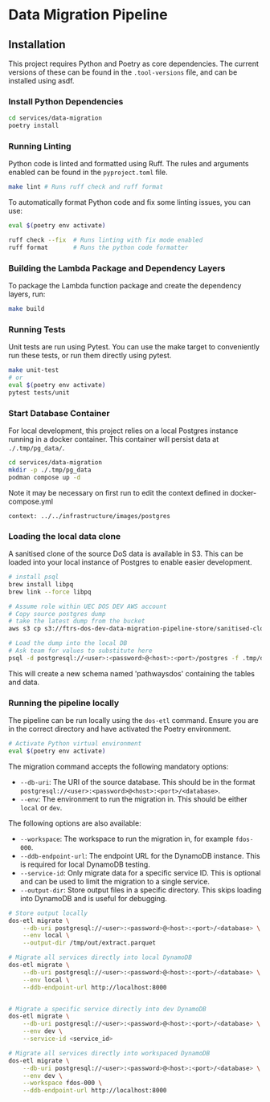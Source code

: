 # Data Migration Pipeline

## Installation

This project requires Python and Poetry as core dependencies.
The current versions of these can be found in the `.tool-versions` file, and can be installed using asdf.

### Install Python Dependencies

```bash
cd services/data-migration
poetry install
```

### Running Linting

Python code is linted and formatted using Ruff. The rules and arguments enabled can be found in the `pyproject.toml` file.

```bash
make lint # Runs ruff check and ruff format
```

To automatically format Python code and fix some linting issues, you can use:

```bash
eval $(poetry env activate)

ruff check --fix  # Runs linting with fix mode enabled
ruff format       # Runs the python code formatter
```

### Building the Lambda Package and Dependency Layers

To package the Lambda function package and create the dependency layers, run:

```bash
make build
```

### Running Tests

Unit tests are run using Pytest. You can use the make target to conveniently run these tests, or run them directly using pytest.

```bash
make unit-test
# or
eval $(poetry env activate)
pytest tests/unit
```

### Start Database Container

For local development, this project relies on a local Postgres instance running in a docker container.
This container will persist data at `./.tmp/pg_data/`.

```bash
cd services/data-migration
mkdir -p ./.tmp/pg_data
podman compose up -d
```

Note it may be necessary on first run to edit the context defined in docker-compose.yml

```context: ../../infrastructure/images/postgres```

### Loading the local data clone

A sanitised clone of the source DoS data is available in S3.
This can be loaded into your local instance of Postgres to enable easier development.

```bash
# install psql
brew install libpq
brew link --force libpq
```

```bash
# Assume role within UEC DOS DEV AWS account
# Copy source postgres dump
# take the latest dump from the bucket
aws s3 cp s3://ftrs-dos-dev-data-migration-pipeline-store/sanitised-clone/05-03-25/dos-pgdump.sql .tmp/dos-01-02-24.sql

# Load the dump into the local DB
# Ask team for values to substitute here
psql -d postgresql://<user>:<password>@<host>:<port>/postgres -f .tmp/dos-01-02-24.sql
```

This will create a new schema named 'pathwaysdos' containing the tables and data.

### Running the pipeline locally

The pipeline can be run locally using the `dos-etl` command. Ensure you are in the correct directory and have activated the Poetry environment.

```bash
# Activate Python virtual environment
eval $(poetry env activate)
```

The migration command accepts the following mandatory options:

- `--db-uri`: The URI of the source database. This should be in the format `postgresql://<user>:<password>@<host>:<port>/<database>`.
- `--env`: The environment to run the migration in. This should be either `local` or `dev`.

The following options are also available:

- `--workspace`: The workspace to run the migration in, for example `fdos-000`.
- `--ddb-endpoint-url`: The endpoint URL for the DynamoDB instance. This is required for local DynamoDB testing.
- `--service-id`: Only migrate data for a specific service ID. This is optional and can be used to limit the migration to a single service.
- `--output-dir`: Store output files in a specific directory. This skips loading into DynamoDB and is useful for debugging.

```bash
# Store output locally
dos-etl migrate \
    --db-uri postgresql://<user>:<password>@<host>:<port>/<database> \
    --env local \
    --output-dir /tmp/out/extract.parquet

# Migrate all services directly into local DynamoDB
dos-etl migrate \
    --db-uri postgresql://<user>:<password>@<host>:<port>/<database> \
    --env local \
    --ddb-endpoint-url http://localhost:8000


# Migrate a specific service directly into dev DynamoDB
dos-etl migrate \
    --db-uri postgresql://<user>:<password>@<host>:<port>/<database> \
    --env dev \
    --service-id <service_id>

# Migrate all services directly into workspaced DynamoDB
dos-etl migrate \
    --db-uri postgresql://<user>:<password>@<host>:<port>/<database> \
    --env dev \
    --workspace fdos-000 \
    --ddb-endpoint-url http://localhost:8000
```
